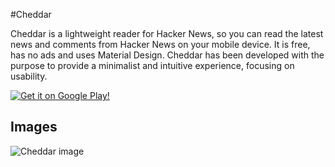 #Cheddar

Cheddar is a lightweight reader for Hacker News, so you can read the latest news and comments from Hacker News on your mobile device. It is free, has no ads and uses Material Design. Cheddar has been developed with the purpose to provide a minimalist and intuitive experience, focusing on usability.

[![Get it on Google Play!](https://developer.android.com/images/brand/en_generic_rgb_wo_60.png)](https://play.google.com/store/apps/details?id=co.adrianblan.cheddar)

## Images

![Cheddar image](http://i.imgur.com/q41yH4W.png)
